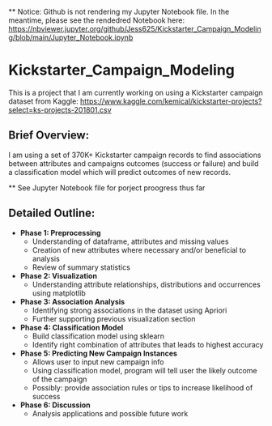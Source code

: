 ** Notice: Github is not rendering my Jupyter Notebook file. In the meantime, please see the rendedred Notebook here:  https://nbviewer.jupyter.org/github/Jess625/Kickstarter_Campaign_Modeling/blob/main/Jupyter_Notebook.ipynb

# Kickstarter_Campaign_Modeling

This is a project that I am currently working on using a Kickstarter campaign dataset from Kaggle:
https://www.kaggle.com/kemical/kickstarter-projects?select=ks-projects-201801.csv

## Brief Overview:
I am using a set of 370K+ Kickstarter campaign records to find associations between
attributes and campaigns outcomes (success or failure) and build a classification
model which will predict outcomes of new records. 

** See Jupyter Notebook file for porject proogress thus far


## Detailed Outline:
* **Phase 1: Preprocessing**
    * Understanding of dataframe, attributes and missing values
    * Creation of new attributes where necessary and/or beneficial to analysis
    * Review of summary statistics
* **Phase 2: Visualization**
    * Understanding attribute relationships, distributions and occurrences using matplotlib
* **Phase 3: Association Analysis**
    * Identifying strong associations in the dataset using Apriori 
    * Further supporting previous visualization section
* **Phase 4: Classification Model**
    * Build classification model using sklearn
    * Identify right combination of attributes that leads to highest accuracy
* **Phase 5: Predicting New Campaign Instances**
    * Allows user to input new campaign info
    * Using classification model, program will tell user the likely outcome of the campaign
    * Possibly: provide association rules or tips to increase likelihood of success
* **Phase 6: Discussion**
    * Analysis applications and possible future work
